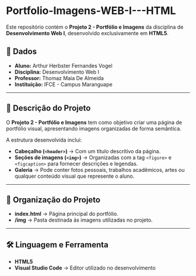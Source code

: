# Portfolio-Imagens-WEB-I---HTML

Este repositório contém o **Projeto 2 - Portfólio e Imagens** da disciplina de **Desenvolvimento Web I**, desenvolvido exclusivamente em **HTML5**.

## 📌 Dados
- **Aluno:** Arthur Herbster Fernandes Vogel  
- **Disciplina:** Desenvolvimento Web I  
- **Professor:** Thomaz Maia De Almeida  
- **Instituição:** IFCE - Campus Maranguape  

---

## 📘 Descrição do Projeto

O **Projeto 2 - Portfólio e Imagens** tem como objetivo criar uma página de portfólio visual, apresentando imagens organizadas de forma semântica.  

A estrutura desenvolvida inclui:  
* **Cabeçalho (`<header>`)** → Com um título descritivo da página.  
* **Seções de imagens (`<img>`)** → Organizadas com a tag `<figure>` e `<figcaption>` para fornecer descrições e legendas.  
* **Galeria** → Pode conter fotos pessoais, trabalhos acadêmicos, artes ou qualquer conteúdo visual que represente o aluno.  

---

## 📂 Organização do Projeto

* **index.html** → Página principal do portfólio.  
* **/img** → Pasta destinada às imagens utilizadas no projeto.  

---

## 🛠️ Linguagem e Ferramenta

* **HTML5**  
* **Visual Studio Code** → Editor utilizado no desenvolvimento  
